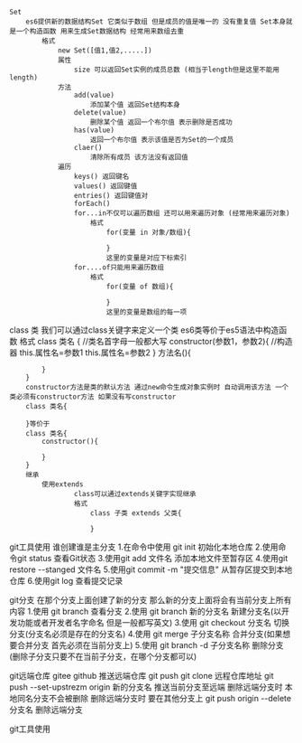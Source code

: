 
    Set
        es6提供新的数据结构Set 它类似于数组 但是成员的值是唯一的 没有重复值 Set本身就是一个构造函数 用来生成Set数据结构 经常用来数组去重
            格式
                new Set([值1,值2,.....])
                属性
                    size 可以返回Set实例的成员总数 (相当于length但是这里不能用length)
                方法
                    add(value)
                        添加某个值 返回Set结构本身
                    delete(value)
                        删除某个值 返回一个布尔值 表示删除是否成功
                    has(value)
                        返回一个布尔值 表示该值是否为Set的一个成员
                    claer()
                        清除所有成员 该方法没有返回值
                遍历
                    keys() 返回键名
                    values() 返回键值
                    entries() 返回键值对
                    forEach() 
                    for...in不仅可以遍历数组 还可以用来遍历对象 (经常用来遍历对象)
                        格式
                            for(变量 in 对象/数组){

                            }
                            这里的变量是对应下标索引
                    for....of只能用来遍历数组
                        格式
                            for(变量 of 数组){

                            }
                            这里的变量是数组的每一项
class 类
    我们可以通过class关键字来定义一个类 es6类等价于es5语法中构造函数
    格式
        class 类名 {
            //类名首字母一般都大写
            constructor(参数1，参数2){
                //构造器
                this.属性名=参数1
                this.属性名=参数2
            }
            方法名(){

            }
        }         
        constructor方法是类的默认方法 通过new命令生成对象实例时 自动调用该方法 一个类必须有constructor方法 如果没有写constructor
        class 类名{

        }等价于
        class 类名{
            constructor(){

            }
        }
        继承
            使用extends
                    class可以通过extends关键字实现继承
                    格式
                        class 子类 extends 父类{

                        }
git工具使用 谁创建谁是主分支
    1.在命令中使用 git init 初始化本地仓库
    2.使用命令git status 查看Git状态
    3.使用git add 文件名 添加本地文件至暂存区
    4.使用git restore --stanged 文件名
    5.使用git commit -m "提交信息" 从暂存区提交到本地仓库
    6.使用git log 查看提交记录

git分支 在那个分支上面创建了新的分支 那么新的分支上面将会有当前分支上所有内容
    1.使用 git branch 查看分支
    2.使用 git branch 新的分支名 新建分支名(以开发功能或者开发者名字命名 但是一般都写英文)
    3.使用 git checkout 分支名 切换分支(分支名必须是存在的分支名) 
    4.使用 git merge 子分支名称 合并分支(如果想要合并分支 首先必须在当前分支上)
    5.使用 git branch -d 子分支名称 删除分支(删除子分支只要不在当前子分支，在哪个分支都可以)

git远端仓库
    gitee
    github
        推送远端仓库
            git push
            git clone 远程仓库地址 
            git push --set-upstrezm origin 新的分支名 推送当前分支至远端
                删除远端分支时 本地同名分支不会被删除 删除远端分支时 要在其他分支上
            git push origin --delete 分支名 删除远端分支

git工具使用
    